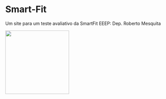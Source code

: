 # Smart-Fit

Um site para um teste avaliativo da SmartFit EEEP: Dep. Roberto Mesquita

 <img src="Imagens\foto-site-samrt.PNG" width="200" />
